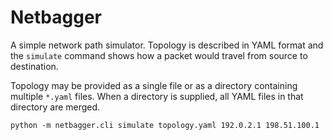 # Netbagger

A simple network path simulator. Topology is described in YAML format and the
`simulate` command shows how a packet would travel from source to destination.

Topology may be provided as a single file or as a directory containing
multiple `*.yaml` files. When a directory is supplied, all YAML files in that
directory are merged.

```
python -m netbagger.cli simulate topology.yaml 192.0.2.1 198.51.100.1
```

